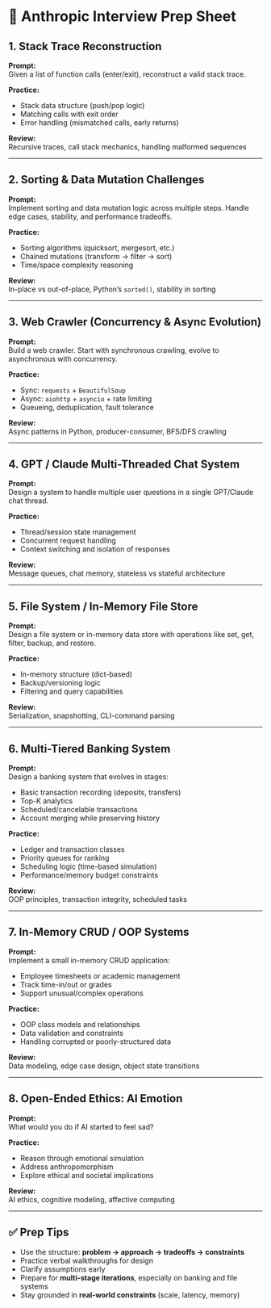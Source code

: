 # 🧠 Anthropic Interview Prep Sheet

## 1. Stack Trace Reconstruction

**Prompt:**  
Given a list of function calls (enter/exit), reconstruct a valid stack trace.

**Practice:**
- Stack data structure (push/pop logic)
- Matching calls with exit order
- Error handling (mismatched calls, early returns)

**Review:**  
Recursive traces, call stack mechanics, handling malformed sequences

---

## 2. Sorting & Data Mutation Challenges

**Prompt:**  
Implement sorting and data mutation logic across multiple steps. Handle edge cases, stability, and performance tradeoffs.

**Practice:**
- Sorting algorithms (quicksort, mergesort, etc.)
- Chained mutations (transform → filter → sort)
- Time/space complexity reasoning

**Review:**  
In-place vs out-of-place, Python’s `sorted()`, stability in sorting

---

## 3. Web Crawler (Concurrency & Async Evolution)

**Prompt:**  
Build a web crawler. Start with synchronous crawling, evolve to asynchronous with concurrency.

**Practice:**
- Sync: `requests` + `BeautifulSoup`
- Async: `aiohttp` + `asyncio` + rate limiting
- Queueing, deduplication, fault tolerance

**Review:**  
Async patterns in Python, producer-consumer, BFS/DFS crawling

---

## 4. GPT / Claude Multi-Threaded Chat System

**Prompt:**  
Design a system to handle multiple user questions in a single GPT/Claude chat thread.

**Practice:**
- Thread/session state management
- Concurrent request handling
- Context switching and isolation of responses

**Review:**  
Message queues, chat memory, stateless vs stateful architecture

---

## 5. File System / In-Memory File Store

**Prompt:**  
Design a file system or in-memory data store with operations like set, get, filter, backup, and restore.

**Practice:**
- In-memory structure (dict-based)
- Backup/versioning logic
- Filtering and query capabilities

**Review:**  
Serialization, snapshotting, CLI-command parsing

---

## 6. Multi-Tiered Banking System

**Prompt:**  
Design a banking system that evolves in stages:
- Basic transaction recording (deposits, transfers)
- Top-K analytics
- Scheduled/cancelable transactions
- Account merging while preserving history

**Practice:**
- Ledger and transaction classes
- Priority queues for ranking
- Scheduling logic (time-based simulation)
- Performance/memory budget constraints

**Review:**  
OOP principles, transaction integrity, scheduled tasks

---

## 7. In-Memory CRUD / OOP Systems

**Prompt:**  
Implement a small in-memory CRUD application:
- Employee timesheets or academic management
- Track time-in/out or grades
- Support unusual/complex operations

**Practice:**
- OOP class models and relationships
- Data validation and constraints
- Handling corrupted or poorly-structured data

**Review:**  
Data modeling, edge case design, object state transitions

---

## 8. Open-Ended Ethics: AI Emotion

**Prompt:**  
What would you do if AI started to feel sad?

**Practice:**
- Reason through emotional simulation
- Address anthropomorphism
- Explore ethical and societal implications

**Review:**  
AI ethics, cognitive modeling, affective computing

---

## ✅ Prep Tips

- Use the structure: **problem → approach → tradeoffs → constraints**
- Practice verbal walkthroughs for design
- Clarify assumptions early
- Prepare for **multi-stage iterations**, especially on banking and file systems
- Stay grounded in **real-world constraints** (scale, latency, memory)
